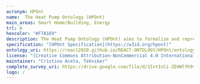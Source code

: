 ```yaml
--- 
acronym: HPOnt
name:  The Heat Pump Ontology (HPOnt)
main_areas: Smart Home/Building, Energy
trl: 6
hexcolor: "#F7A169"
description: The Heat Pump Ontology (HPOnt) aims to formalize and represent all the relevant information of Heat Pumps.
specification: "[HPOnt Specification](https://w3id.org/hpont)"
ontology_uri: https://react2020.github.io/REACT-ONTOLOGY/HPOnt/ontology/ontology.ttl
license: "[Creative Commons Attribution-NonCommercial 4.0 International](https://creativecommons.org/licenses/by-nc/4.0/)"
maintainer: "Cristina Aceta, Tekniker"
complete_survey_uri: https://drive.google.com/file/d/1Ivt1vCi-ZEHWlYh9t_GD2YQRGN_Sz_HL/view?usp=drive_link
logo: /
--- 
```

